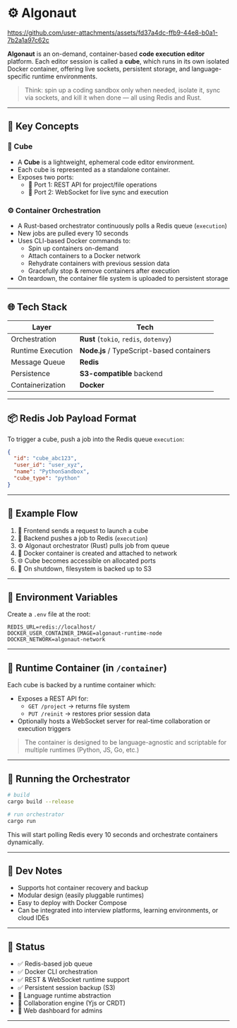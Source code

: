 # ⚙️ Algonaut



https://github.com/user-attachments/assets/fd37a4dc-ffb9-44e8-b0a1-7b2a1a97c62c



**Algonaut** is an on-demand, container-based **code execution editor** platform. Each editor session is called a **cube**, which runs in its own isolated Docker container, offering live sockets, persistent storage, and language-specific runtime environments.

> Think: spin up a coding sandbox only when needed, isolate it, sync via sockets, and kill it when done — all using Redis and Rust.

---

## 🧩 Key Concepts

### 🧱 Cube
- A **Cube** is a lightweight, ephemeral code editor environment.
- Each cube is represented as a standalone container.
- Exposes two ports:
  - 🚪 Port 1: REST API for project/file operations
  - 📡 Port 2: WebSocket for live sync and execution

### ⚙️ Container Orchestration
- A Rust-based orchestrator continuously polls a Redis queue (`execution`)
- New jobs are pulled every 10 seconds
- Uses CLI-based Docker commands to:
  - Spin up containers on-demand
  - Attach containers to a Docker network
  - Rehydrate containers with previous session data
  - Gracefully stop & remove containers after execution
- On teardown, the container file system is uploaded to persistent storage

---

## 🌐 Tech Stack

| Layer               | Tech                             |
|---------------------|----------------------------------|
| Orchestration       | **Rust** (`tokio`, `redis`, `dotenvy`) |
| Runtime Execution   | **Node.js** / TypeScript-based containers |
| Message Queue       | **Redis**                        |
| Persistence         | **S3-compatible** backend  |
| Containerization    | **Docker**                       |

---

## 📦 Redis Job Payload Format

To trigger a cube, push a job into the Redis queue `execution`:

```json
{
  "id": "cube_abc123",
  "user_id": "user_xyz",
  "name": "PythonSandbox",
  "cube_type": "python"
}
```

---

## 🧪 Example Flow

1. 🧠 Frontend sends a request to launch a cube
2. 📨 Backend pushes a job to Redis (`execution`)
3. ⚙️ Algonaut orchestrator (Rust) pulls job from queue
4. 🐳 Docker container is created and attached to network
5. 🌐 Cube becomes accessible on allocated ports
6. 💾 On shutdown, filesystem is backed up to S3


---

## 🧬 Environment Variables

Create a `.env` file at the root:

```env
REDIS_URL=redis://localhost/
DOCKER_USER_CONTAINER_IMAGE=algonaut-runtime-node
DOCKER_NETWORK=algonaut-network
```

---

## 🐳 Runtime Container (in `/container`)

Each cube is backed by a runtime container which:

- Exposes a REST API for:
  - `GET /project` → returns file system
  - `PUT /reinit` → restores prior session data
- Optionally hosts a WebSocket server for real-time collaboration or execution triggers

> The container is designed to be language-agnostic and scriptable for multiple runtimes (Python, JS, Go, etc.)

---

## 🚦 Running the Orchestrator

```bash
# build
cargo build --release

# run orchestrator
cargo run
```

This will start polling Redis every 10 seconds and orchestrate containers dynamically.

---

## 🧰 Dev Notes

- Supports hot container recovery and backup
- Modular design (easily pluggable runtimes)
- Easy to deploy with Docker Compose
- Can be integrated into interview platforms, learning environments, or cloud IDEs

---

## 📌 Status

- ✅ Redis-based job queue
- ✅ Docker CLI orchestration
- ✅ REST & WebSocket runtime support
- ✅ Persistent session backup (S3)
- 🔲 Language runtime abstraction
- 🔲 Collaboration engine (Yjs or CRDT)
- 🔲 Web dashboard for admins

---

